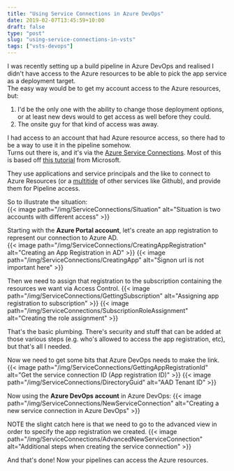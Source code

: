 ```yaml
---
title: "Using Service Connections in Azure DevOps"
date: 2019-02-07T13:45:59+10:00
draft: false
type: "post"
slug: "using-service-connections-in-vsts"
tags: ["vsts-devops"]
---
```


I was recently setting up a build pipeline in Azure DevOps and realised I didn't have access to the Azure resources to be able to pick the app service as a deployment target.  
The easy way would be to get my account access to the Azure resources, but:  

1. I'd be the only one with the ability to change those deployment options, or at least new devs would to get access as well before they could.  
2. The onsite guy for that kind of access was away.  

<!--more-->  


I had access to an account that had Azure resource access, so there had to be a way to use it in the pipeline somehow.  
Turns out there is, and it's via the [Azure Service Connections](https://docs.microsoft.com/en-us/azure/devops/pipelines/library/service-endpoints?view=azure-devops). 
Most of this is based off [this tutorial](https://docs.microsoft.com/en-us/azure/active-directory/develop/howto-create-service-principal-portal) from Microsoft.  

They use applications and service principals and the like to connect to Azure Resources (or a [multitide](https://docs.microsoft.com/en-us/azure/devops/pipelines/library/service-endpoints?view=azure-devops#common-service-connection-types) of other services like Github), and provide them for Pipeline access.  

So to illustrate the situation:  
{{< image path="/img/ServiceConnections/Situation" alt="Situation is two accounts with different access" >}}  

Starting with the **Azure Portal account**, let's create an app registration to represent our connection to Azure AD.  
{{< image path="/img/ServiceConnections/CreatingAppRegistration" alt="Creating an App Registration in AD" >}} 
{{< image path="/img/ServiceConnections/CreatingApp" alt="Signon url is not important here" >}} 

Then we need to assign that registration to the subscription containing the resources we want via Access Control.
{{< image path="/img/ServiceConnections/GettingSubscription" alt="Assigning app registration to subscription" >}} 
{{< image path="/img/ServiceConnections/SubscriptionRoleAssignment" alt="Creating the role assignment" >}} 

That's the basic plumbing. There's security and stuff that can be added at those various steps (e.g. who's allowed to access the app registration, etc), but that's all I needed.   

Now we need to get some bits that Azure DevOps needs to make the link.  
{{< image path="/img/ServiceConnections/GettingAppRegistrationId" alt="Get the service connection ID (App registration ID)" >}} 
{{< image path="/img/ServiceConnections/DirectoryGuid" alt="AAD Tenant ID" >}} 

Now using the **Azure DevOps account** in Azure DevOps:
{{< image path="/img/ServiceConnections/NewServiceConnection" alt="Creating a new service connection in Azure DevOps" >}}  

NOTE the slight catch here is that we need to go to the advanced view in order to specify the app registration we created.
{{< image path="/img/ServiceConnections/AdvancedNewServiceConnection" alt="Additional steps when creating the service connection" >}} 


And that's done! Now your pipelines can access the Azure resources.  